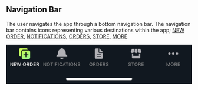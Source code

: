 ## Navigation Bar

The user navigates the app through a bottom navigation bar. The navigation bar contains icons representing various destinations within the app; [NEW ORDER](./new-order.md), [NOTIFICATIONS](./notifications.md), [ORDERS](./orders.md), [STORE](./store.md), [MORE](./more/more.md).

![Navigation bar](../images/screenshots/navigation-bar/01.jpg?raw=true "Navigation-bar")


